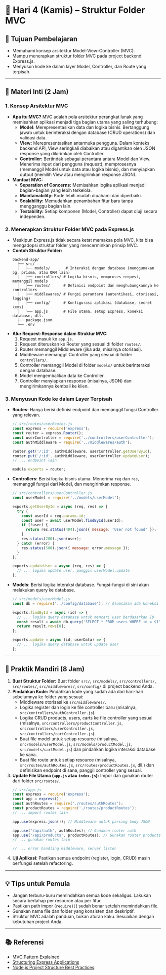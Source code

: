 # 📆 Hari 4 (Kamis) – Struktur Folder MVC

## 🎯 Tujuan Pembelajaran
- Memahami konsep arsitektur Model-View-Controller (MVC).
- Mampu menerapkan struktur folder MVC pada project backend Express.js.
- Menyusun kode ke dalam layer Model, Controller, dan Route yang terpisah.

---

## 🧠 Materi Inti (2 Jam)

### 1. Konsep Arsitektur MVC
- **Apa itu MVC?** MVC adalah pola arsitektur perangkat lunak yang memisahkan aplikasi menjadi tiga bagian utama yang saling terhubung:
  - **Model:** Merepresentasikan data dan logika bisnis. Bertanggung jawab untuk berinteraksi dengan database (CRUD operations) dan validasi data.
  - **View:** Merepresentasikan antarmuka pengguna. Dalam konteks backend API, View seringkali diabaikan atau digantikan oleh JSON response yang dikirimkan oleh Controller.
  - **Controller:** Bertindak sebagai perantara antara Model dan View. Menerima input dari pengguna (request), memprosesnya (memanggil Model untuk data atau logika bisnis), dan menyiapkan output (memilih View atau mengirimkan response JSON).
- **Manfaat MVC:**
  - **Separation of Concerns:** Memisahkan logika aplikasi menjadi bagian-bagian yang lebih terkelola.
  - **Maintainability:** Kode lebih mudah dipahami dan diperbaiki.
  - **Scalability:** Memudahkan penambahan fitur baru tanpa mengganggu bagian lain.
  - **Testability:** Setiap komponen (Model, Controller) dapat diuji secara independen.

### 2. Menerapkan Struktur Folder MVC pada Express.js
- Meskipun Express.js tidak secara ketat memaksa pola MVC, kita bisa mengadopsi struktur folder yang mencerminkan prinsip MVC.
- **Contoh Struktur Folder:**
  ```
  backend-app/
    ├── src/
    │   ├── models/       # Interaksi dengan database (menggunakan pg, prisma, atau ORM lain)
    │   ├── controllers/ # Logika bisnis, memproses request, memanggil models
    │   ├── routes/      # Definisi endpoint dan menghubungkannya ke controllers
    │   ├── middlewares/ # Fungsi perantara (autentikasi, otorisasi, logging)
    │   ├── config/      # Konfigurasi aplikasi (database, secret keys)
    │   └── app.js       # File utama, setup Express, koneksi database, dll.
    ├── package.json
    └── .env
  ```
- **Alur Request-Response dalam Struktur MVC:**
  1. Request masuk ke `app.js`.
  2. Request diteruskan ke Router yang sesuai di folder `routes/`.
  3. Router memanggil Middleware (jika ada, misalnya otorisasi).
  4. Middleware memanggil Controller yang sesuai di folder `controllers/`.
  5. Controller memanggil Model di folder `models/` untuk berinteraksi dengan database.
  6. Model mengembalikan data ke Controller.
  7. Controller menyiapkan response (misalnya, JSON) dan mengirimkannya kembali ke klien.

### 3. Menyusun Kode ke dalam Layer Terpisah
- **Routes:** Hanya berisi definisi endpoint dan memanggil fungsi Controller yang relevan.
  ```javascript
  // src/routes/userRoutes.js
  const express = require('express');
  const router = express.Router();
  const userController = require('../controllers/userController');
  const authMiddleware = require('../middlewares/auth');

  router.get('/:id', authMiddleware, userController.getUserById);
  router.put('/:id', authMiddleware, userController.updateUser);
  // ... endpoint lain

  module.exports = router;
  ```
- **Controllers:** Berisi logika bisnis utama. Menerima `req` dan `res`, memanggil fungsi dari Model, dan mengirimkan response.
  ```javascript
  // src/controllers/userController.js
  const userModel = require('../models/userModel');

  exports.getUserById = async (req, res) => {
    try {
      const userId = req.params.id;
      const user = await userModel.findById(userId);
      if (!user) {
        return res.status(404).json({ message: 'User not found' });
      }
      res.status(200).json(user);
    } catch (error) {
      res.status(500).json({ message: error.message });
    }
  };

  exports.updateUser = async (req, res) => {
    // ... logika update user, panggil userModel.update
  };
  ```
- **Models:** Berisi logika interaksi database. Fungsi-fungsi di sini akan melakukan query ke database.
  ```javascript
  // src/models/userModel.js
  const db = require('../config/database'); // Asumsikan ada koneksi database

  exports.findById = async (id) => {
    // ... logika query database untuk mencari user berdasarkan ID
    const result = await db.query('SELECT * FROM users WHERE id = $1', [id]);
    return result.rows[0];
  };

  exports.update = async (id, userData) => {
    // ... logika query database untuk update user
  };
  ```

---

## 📝 Praktik Mandiri (8 Jam)
1. **Buat Struktur Folder:** Buat folder `src/`, `src/models/`, `src/controllers/`, `src/routes/`, `src/middlewares/`, `src/config/` di project backend Anda.
2. **Pindahkan Kode:** Pindahkan kode yang sudah ada dari hari-hari sebelumnya ke folder yang sesuai:
   - Middleware otorisasi ke `src/middlewares/`.
   - Logika register dan login ke file controller baru (misalnya, `src/controllers/authController.js`).
   - Logika CRUD products, users, carts ke file controller yang sesuai (misalnya, `src/controllers/productController.js`, `src/controllers/userController.js`, `src/controllers/cartController.js`).
   - Buat file model untuk setiap resource (misalnya, `src/models/userModel.js`, `src/models/productModel.js`, `src/models/cartModel.js`) dan pindahkan logika interaksi database ke sana.
   - Buat file route untuk setiap resource (misalnya, `src/routes/authRoutes.js`, `src/routes/productRoutes.js`, dll.) dan definisikan endpoint di sana, panggil controller yang sesuai.
3. **Update File Utama (`app.js` atau `index.js`):** Impor dan gunakan router dari folder `src/routes/`.
   ```javascript
   // src/app.js
   const express = require('express');
   const app = express();
   const authRoutes = require('./routes/authRoutes');
   const productRoutes = require('./routes/productRoutes');
   // ... import routes lain

   app.use(express.json()); // Middleware untuk parsing body JSON

   app.use('/api/auth', authRoutes); // Gunakan router auth
   app.use('/api/products', productRoutes); // Gunakan router products
   // ... gunakan routes lain

   // ... error handling middleware, server listen
   ```
4. **Uji Aplikasi:** Pastikan semua endpoint (register, login, CRUD) masih berfungsi setelah refactoring.

---

## 💡 Tips untuk Pemula
- Jangan terburu-buru memindahkan semua kode sekaligus. Lakukan secara bertahap per resource atau per fitur.
- Pastikan path impor (`require()`) sudah benar setelah memindahkan file.
- Gunakan nama file dan folder yang konsisten dan deskriptif.
- Struktur MVC adalah panduan, bukan aturan kaku. Sesuaikan dengan kebutuhan project Anda.

---

## 📚 Referensi
- [MVC Pattern Explained](https://www.freecodecamp.org/news/model-view-controller-mvc-architecture-and-how-to-implement-it-in-your-next-app/)
- [Structuring Express Applications](https://expressjs.com/en/guide/routing.html#express-router)
- [Node.js Project Structure Best Practices](https://www.newline.co/blog/node-js-project-structure)